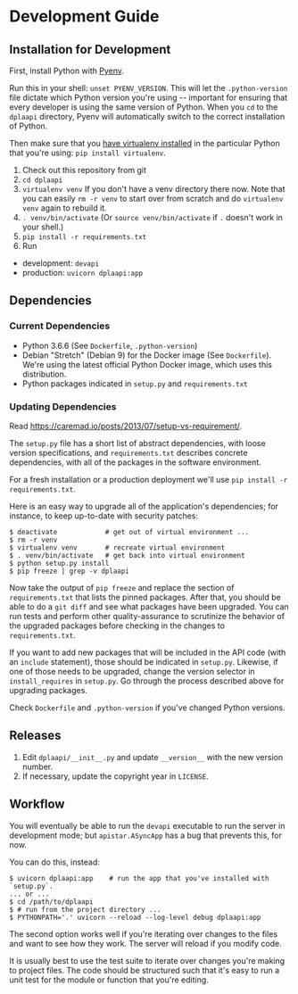 # Development Guide

## Installation for Development

First, install Python with [Pyenv](https://github.com/pyenv/pyenv).

Run this in your shell: `unset PYENV_VERSION`. This will let the
`.python-version` file dictate which Python version you're using -- important
for ensuring that every developer is using the same version of Python.  When
you `cd` to the `dplaapi` directory, Pyenv will automatically switch to the
correct installation of Python.

Then make sure that you
[have virtualenv installed](https://virtualenv.pypa.io/en/stable/installation/)
in the particular Python that you're using: `pip install virtualenv`.


1. Check out this repository from git
1. `cd dplaapi`
1. `virtualenv venv` If you don't have a venv directory there now. Note that
you can easily `rm -r venv` to start over from scratch and do `virtualenv venv`
again to rebuild it.
1. `. venv/bin/activate`  (Or `source venv/bin/activate` if `.` doesn't work in
your shell.)
1. `pip install -r requirements.txt`
1. Run
  * development: `devapi`
  * production: `uvicorn dplaapi:app`

## Dependencies

### Current Dependencies

* Python 3.6.6  (See `Dockerfile`, `.python-version`)
* Debian "Stretch" (Debian 9) for the Docker image (See `Dockerfile`). We're
using the latest official Python Docker image, which uses this distribution.
* Python packages indicated in `setup.py` and `requirements.txt`

### Updating Dependencies

Read https://caremad.io/posts/2013/07/setup-vs-requirement/.

The `setup.py` file has a short list of abstract dependencies, with loose
version specifications, and `requirements.txt` describes concrete dependencies,
with all of the packages in the software environment.

For a fresh installation or a production deployment we'll use
`pip install -r requirements.txt`.

Here is an easy way to upgrade all of the application's dependencies; for
instance, to keep up-to-date with security patches:

```
$ deactivate            # get out of virtual environment ...
$ rm -r venv
$ virtualenv venv       # recreate virtual environment
$ . venv/bin/activate   # get back into virtual environment
$ python setup.py install
$ pip freeze | grep -v dplaapi
```

Now take the output of `pip freeze` and replace the section of
`requirements.txt` that lists the pinned packages. After that, you should be
able to do a `git diff` and see what packages have been upgraded. You can run
tests and perform other quality-assurance to scrutinize the behavior of the
upgraded packages before checking in the changes to `requirements.txt`.

If you want to add new packages that will be included in the API code (with
an `include` statement), those should be indicated in `setup.py`.  Likewise, if
one of those needs to be upgraded, change the version selector in
`install_requires` in `setup.py`. Go through the process described above for
upgrading packages.

Check `Dockerfile` and `.python-version` if you've changed Python versions.


## Releases

1. Edit `dplaapi/__init__.py` and update `__version__` with the new version
number.
1. If necessary, update the copyright year in `LICENSE`.

## Workflow

You will eventually be able to run the `devapi` executable to run the server
in development mode; but `apistar.ASyncApp` has a bug that prevents this, for
now.

You can do this, instead:
```
$ uvicorn dplaapi:app    # run the app that you've installed with `setup.py`.
... or ...
$ cd /path/to/dplaapi
$ # run from the project directory ...
$ PYTHONPATH='.' uvicorn --reload --log-level debug dplaapi:app
```
The second option works well if you're iterating over changes to the files and
want to see how they work. The server will reload if you modify code.

It is usually best to use the test suite to iterate over changes you're making
to project files. The code should be structured such that it's easy to run a
unit test for the module or function that you're editing.
